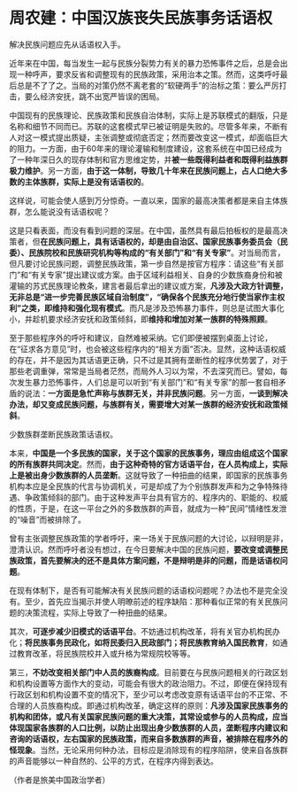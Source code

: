 # 周农建：中国汉族丧失民族事务话语权

解决民族问题应先从话语权入手。

近年来在中国，每当发生一起与民族分裂势力有关的暴力恐怖事件之后，总是会出现一种呼声，要求反省和调整现有的民族政策，采用治本之策。然而，这类呼吁最后总是不了了之。当局的对策仍然不离老套的“软硬两手”的治标之策：要么严厉打击，要么经济安抚，跳不出宽严皆误的困局。

中国现有的民族理论、民族政策和民族自治体制，实际上是苏联模式的翻版，只是名称和细节不同而已。苏联的这套模式早已被证明是失败的。尽管多年来，不断有人对这一模式提出质疑，主张调整或彻底否定；然而要改变这一模式，却面临巨大的阻力。一方面，由于60年来的理论灌输和制度建设，这套系统在中国已经成为了一种年深日久的现存体制和官方思维定势，并**被一些既得利益者和既得利益族群极力维护**。另一方面，**由于这一体制，导致几十年来在民族问题上，占人口绝大多数的主体族群，实际上是没有话语权的**。

这样说，可能会使人感到万分惊奇。一直以来，国家的最高决策者都是来自主体族群，怎么能说没有话语权呢？

这是只看表面，而没有看到问题的深层。在中国，虽然具有最后拍板权的是最高决策者，但**在民族问题上，具有话语权的，却是由自治区、国家民族事务委员会（民委）、民族院校和民族研究机构等构成的“有关部门”和“有关专家”**。对当局而言，但凡要讨论民族问题，调整民族政策，第一步自然是按官方程序：请这些“有关部门”和“有关专家”提出建议或方案。由于区域利益相关、自身的少数族裔身份和被灌输的苏式民族理论教条，建言者最后拿出的建议或方案，**凡涉及大政方针调整，无非总是“进一步完善民族区域自治制度”，“确保各个民族充分地行使当家作主权利”之类，即维持和强化现有模式**。而凡是涉及恐怖暴力事件，则总是试图大事化小，并趁机要求经济安抚和政策倾斜，即**维持和增加对某一族群的特殊照顾**。

至于那些程序外的呼吁和建议，自然难被采纳。它们即便被摆到桌面上讨论，在“征求各方意见”时，也会被这些程序内的“相关方面”否决。显然，这种话语权威的存在，并不是因为其话语更正确，只不过是其拥有垄断性的程序优势罢了，对于那些老调重弹，常常是当局者茫然，而局外人习以为常，不去深究而已。譬如，每次发生暴力恐怖事件，人们总是可以听到“有关部门”和“有关专家”的那一套自相矛盾的说法：**一方面是急忙声称与族群无关，并非民族问题**。另一方面，**一谈到解决办法，却又变成民族问题，与族群有关，需要增大对某一族群的经济安抚和政策倾斜**。

少数族群垄断民族政策话语权。

本来，**中国是一个多民族的国家，关于这个国家的民族事务，理应由组成这个国家的所有族群共同决定**。然而，**由于这种奇特的官方话语平台，在人员构成上，实际上是被出身少数族群的人员垄断**。这就导致了一种扭曲的结果，即国家的民族事务机构本应是全民族的代言与协调机关，可是却成了为个别族群发声和为之争特殊待遇、争政策倾斜的部门。由于这种发声平台具有官方的、程序内的、职能的、权威的性质，于是，在这一平台之外的多数族群的声音，就成为一种“民间”情绪性发泄的“噪音”而被排除了。

曾有主张调整民族政策的学者呼吁，来一场关于民族问题的大讨论，以辩明是非，澄清认识。然而呼吁者没有想过，在今日要解决中国的民族问题，**要改变或调整民族政策，首先要解决的还不是具体方案问题，不是辩明是非的问题，而是话语权问题**。

在现有体制下，是否有可能解决有关民族问题的话语权问题呢？办法也不是完全没有。至少，首先应当揭示并使人明暸前述的程序缺陷：那种看似正常的有关民族问题的决策流程，实际上导致了一种扭曲的结果。

其次，**可逐步减少旧模式的话语平台**。不妨通过机构改革，将有关官办机构民办化；**将民族事务民政化，如将民委归入民政部门；将民族教育纳入国民教育**，如通过教育改革，将民族院校并入或升格为常规院校等等。

第三，**不妨改变相关部门中人员的族裔构成**。目前要在与民族问题相关的行政区划和机构设置等方面作大的变动，可能会有很大的政治阻力。不过，即便在保持现有行政区划和机构设置不变的情况下，至少可以考虑改变原有话语平台的不正常、不合理的人员族裔构成。即通过机构改革，确定这样的原则：**凡涉及国家民族事务的机构和团体，或凡有关国家民族问题的重大决策，其常设或参与的人员构成，应当体现国家各族群的人口比例，以防止出现出身少数族群的人员，垄断程序内建议和咨询的话语权，左右国家的民族政策，而来自多数族群的声音，被排除在程序外的怪现象**。当然，无论采用何种办法，目标应是消除现有的程序陷阱，使来自各族群的声音能够以一种自然的、公平的方式，在程序内得到表达。

（作者是旅美中国政治学者）​​​​
